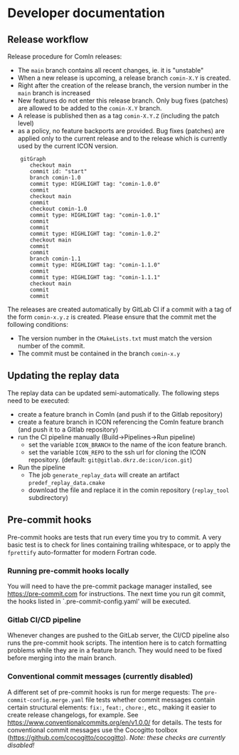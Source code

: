 # Developer documentation

## Release workflow

Release procedure for ComIn releases:

- The `main` branch contains all recent changes, ie. it is "unstable"
- When a new release is upcoming, a release branch `comin-X.Y`  is created.
- Right after the creation of the release branch, the version number in the `main` branch is increased
- New features do not enter this release branch. Only bug fixes (patches) are allowed to be added to the `comin-X.Y`  branch.
- A release is published then as a tag `comin-X.Y.Z`  (including the patch level)
- as a policy, no feature backports are provided. Bug fixes (patches) are applied only to the current release and to the release which is currently used by the current ICON version.


```mermaid
    gitGraph
       checkout main
       commit id: "start"
	   branch comin-1.0
	   commit type: HIGHLIGHT tag: "comin-1.0.0"
	   commit
       checkout main
	   commit
	   checkout comin-1.0
	   commit type: HIGHLIGHT tag: "comin-1.0.1"
	   commit
	   commit
	   commit type: HIGHLIGHT tag: "comin-1.0.2"
       checkout main
	   commit
	   commit
	   branch comin-1.1
	   commit type: HIGHLIGHT tag: "comin-1.1.0"
	   commit
	   commit type: HIGHLIGHT tag: "comin-1.1.1"
       checkout main
	   commit
	   commit
```

The releases are created automatically by GitLab CI if a commit with a tag of the form `comin-x.y.z` is created. Please ensure that the commit met the following conditions:
- The version number in the `CMakeLists.txt` must match the version number of the commit.
- The commit must be contained in the branch `comin-x.y`

## Updating the replay data

The replay data can be updated semi-automatically. The following steps need to be executed:

- create a feature branch in ComIn (and push if to the Gitlab repository)
- create a feature branch in ICON referencing the ComIn feature branch (and push it to a Gitlab repository)
- run the CI pipeline manually (Build->Pipelines->Run pipeline)
  - set the variable `ICON_BRANCH` to the name of the icon feature branch.
  - set the variable `ICON_REPO` to the ssh url for cloning the ICON repository. (default: `git@gitlab.dkrz.de:icon/icon.git`)
- Run the pipeline
  - The job `generate_replay_data` will create an artifact `predef_replay_data.cmake`
  - download the file and replace it in the comin repository (`replay_tool` subdirectory)

## Pre-commit hooks

Pre-commit hooks are tests that run every time you try to commit. A very basic test is to check for lines containing trailing whitespace, or to apply the `fprettify` auto-formatter for modern Fortran code.

### Running pre-commit hooks locally

You will need to have the pre-commit package manager installed, see https://pre-commit.com for instructions. The next time you run git commit, the hooks listed in `.pre-commit-config.yaml' will be executed.

### Gitlab CI/CD pipeline

Whenever changes are pushed to the GitLab server, the CI/CD pipeline also runs the pre-commit hook scripts. The intention here is to catch formatting problems while they are in a feature branch. They would need to be fixed before merging into the main branch.

### Conventional commit messages (currently disabled)

A different set of pre-commit hooks is run for merge requests: The `pre-commit-config.merge.yaml` file tests whether commit messages contain certain structural elements: `fix:`, `feat:`, `chore:`, etc., making it easier to create release changelogs, for example. See https://www.conventionalcommits.org/en/v1.0.0/ for details.
The tests for conventional commit messages use the Cocogitto toolbox (https://github.com/cocogitto/cocogitto). *Note: these checks are currently disabled!*
